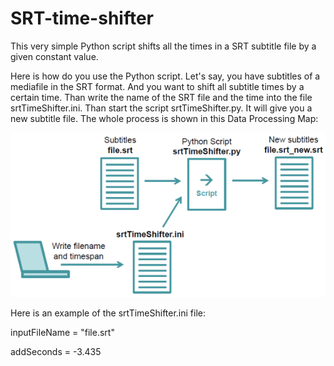 # SRT-time-shifter
This very simple Python script shifts all the times in a SRT subtitle file by a given constant value.

Here is how do you use the Python script. Let's say, you have subtitles of a mediafile in the SRT format. And you want to shift all subtitle times by a certain time. Than write the name of the SRT file and the time into the file srtTimeShifter.ini. Than start the script srtTimeShifter.py. It will give you a new subtitle file. The whole process is shown in this Data Processing Map:

![Data Processing Map](srtTimeShifter_dataProcessingMap.png)

Here is an example of the srtTimeShifter.ini file:

inputFileName = "file.srt"

addSeconds = -3.435
